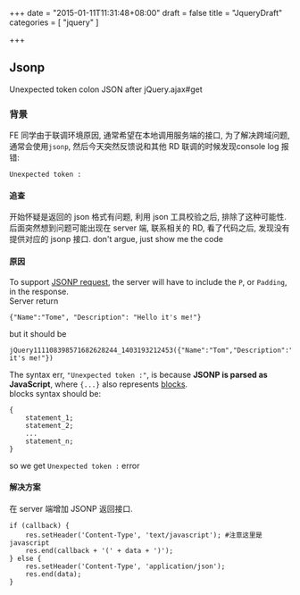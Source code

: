 +++
date = "2015-01-11T11:31:48+08:00"
draft = false
title = "JqueryDraft"
categories = [
    "jquery"
]

+++

## Jsonp
Unexpected token colon JSON after jQuery.ajax#get
### 背景  
FE 同学由于联调环境原因, 通常希望在本地调用服务端的接口, 为了解决跨域问题, 通常会使用`jsonp`, 然后今天突然反馈说和其他 RD 联调的时候发现console log 报错:  

    Unexpected token :
    
#### 追查
开始怀疑是返回的 json 格式有问题, 利用 json 工具校验之后, 排除了这种可能性. 后面突然想到问题可能出现在 server 端,  联系相关的 RD, 看了代码之后, 发现没有提供对应的 jsonp 接口.  don't argue, just show me the code

#### 原因
To support [JSONP request](http://json-p.org/), the server will have to include the `P`, or `Padding`, in the response.  
Server return   

    {"Name":"Tome", "Description": "Hello it's me!"}

but it should be  

    jQuery111108398571682628244_1403193212453({"Name":"Tom","Description":"Hello it's me!"})
    
The syntax err, `"Unexpected token :"`, is because **JSONP is parsed as JavaScript**, where  `{...}` also represents [blocks](https://developer.mozilla.org/en-US/docs/Web/JavaScript/Reference/Statements/block).  
blocks syntax should be:  

    {
        statement_1;
        statement_2;
        ...
        statement_n;
    }
    
so we get `Unexpected token :` error  

#### 解决方案
在 server 端增加 JSONP 返回接口. 

    if (callback) {
        res.setHeader('Content-Type', 'text/javascript'); #注意这里是 javascript
        res.end(callback + '(' + data + ')');
    } else {
        res.setHeader('Content-Type', 'application/json');
        res.end(data);
    }
    